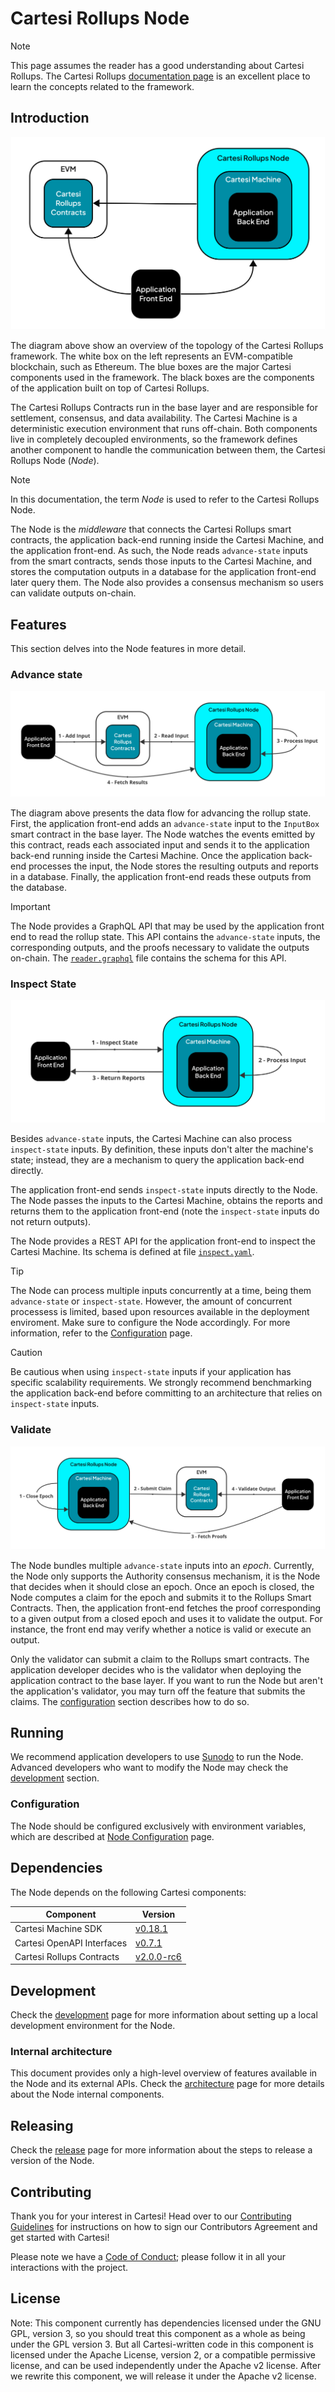 # Cartesi Rollups Node

> [!NOTE]
> This page assumes the reader has a good understanding about Cartesi Rollups.
> The Cartesi Rollups [documentation page][rollups-docs] is an excellent place to learn the concepts related to the framework.

[rollups-docs]: https://docs.cartesi.io/cartesi-rollups/overview/

## Introduction

![Overview](docs/images/overview.svg "Cartesi Rollups Framework Topology")

The diagram above show an overview of the topology of the Cartesi Rollups framework.
The white box on the left represents an EVM-compatible blockchain, such as Ethereum.
The blue boxes are the major Cartesi components used in the framework.
The black boxes are the components of the application built on top of Cartesi Rollups.

The Cartesi Rollups Contracts run in the base layer and are responsible for settlement, consensus, and data availability.
The Cartesi Machine is a deterministic execution environment that runs off-chain.
Both components live in completely decoupled environments, so the framework defines another component to handle the communication between them, the Cartesi Rollups Node (_Node_).

> [!NOTE]
> In this documentation, the term _Node_ is used to refer to the Cartesi Rollups Node.

The Node is the _middleware_ that connects the Cartesi Rollups smart contracts, the application back-end running inside the Cartesi Machine, and the application front-end.
As such, the Node reads `advance-state` inputs from the smart contracts, sends those inputs to the Cartesi Machine, and stores the computation outputs in a database for the application front-end later query them.
The Node also provides a consensus mechanism so users can validate outputs on-chain.

## Features

This section delves into the Node features in more detail.

### Advance state

![Advance State](docs/images/advance.svg "Data flow for `advance-state` inputs")

The diagram above presents the data flow for advancing the rollup state.
First, the application front-end adds an `advance-state` input to the `InputBox` smart contract in the base layer.
The Node watches the events emitted by this contract, reads each associated input and sends it to the application back-end running inside the Cartesi Machine.
Once the application back-end processes the input, the Node stores the resulting outputs and reports in a database.
Finally, the application front-end reads these outputs from the database.

> [!IMPORTANT]
> The Node provides a GraphQL API that may be used by the application front end to read the rollup state.
> This API contains the `advance-state` inputs, the corresponding outputs, and the proofs necessary to validate the outputs on-chain.
> The [`reader.graphql`](api/graphql/reader.graphql) file contains the schema for this API.

### Inspect State

![Inspect State](docs/images/inspect.svg "Data flow for `ispect-state` inputs")

Besides `advance-state` inputs, the Cartesi Machine can also process `inspect-state` inputs.
By definition, these inputs don't alter the machine's state; instead, they are a mechanism to query the application back-end directly.

The application front-end sends `inspect-state` inputs directly to the Node.
The Node passes the inputs to the Cartesi Machine, obtains the reports and returns them to the application front-end (note the `inspect-state` inputs do not return outputs).

The Node provides a REST API for the application front-end to inspect the Cartesi Machine.
Its schema is defined at file [`inspect.yaml`](api/openapi/inspect.yaml).

> [!TIP]
> The Node can process multiple inputs concurrently at a time, being them `advance-state` or `inspect-state`.
> However, the amount of concurrent processess is limited, based upon resources available in the deployment enviroment.
> Make sure to configure the Node accordingly. For more information, refer to the [Configuration](./docs/config.md) page.

> [!CAUTION]
> Be cautious when using `inspect-state` inputs if your application has specific scalability requirements.
> We strongly recommend benchmarking the application back-end before committing to an architecture that relies on `inspect-state` inputs.

### Validate

![Validate](docs/images/validate.svg "Input validation data flow")

The Node bundles multiple `advance-state` inputs into an _epoch_.
Currently, the Node only supports the Authority consensus mechanism, it is the Node that decides when it should close an epoch.
Once an epoch is closed, the Node computes a claim for the epoch and submits it to the Rollups Smart Contracts.
Then, the application front-end fetches the proof corresponding to a given output from a closed epoch and uses it to validate the output.
For instance, the front end may verify whether a notice is valid or execute an output.

Only the validator can submit a claim to the Rollups smart contracts.
The application developer decides who is the validator when deploying the application contract to the base layer.
If you want to run the Node but aren't the application's validator, you may turn off the feature that submits the claims.
The [configuration](#configuration) section describes how to do so.

## Running

We recommend application developers to use [Sunodo][sunodo-docs] to run the Node.
Advanced developers who want to modify the Node may check the [development](#development) section.

[sunodo-docs]: https://docs.sunodo.io/

### Configuration

The Node should be configured exclusively with environment variables, which are described at [Node Configuration](docs/config.md) page.

## Dependencies

The Node depends on the following Cartesi components:

| Component | Version |
|---|---|
| Cartesi Machine SDK | [v0.18.1](https://github.com/cartesi/machine-emulator-sdk/releases/tag/v0.17.1) |
| Cartesi OpenAPI Interfaces | [v0.7.1](https://github.com/cartesi/openapi-interfaces/releases/tag/v0.7.1) |
| Cartesi Rollups Contracts | [v2.0.0-rc6](https://github.com/cartesi/rollups-contracts/releases/tag/v2.0.0-rc6) |

## Development

Check the [development](docs/development.md) page for more information about setting up a local development environment for the Node.

### Internal architecture

This document provides only a high-level overview of features available in the Node and its external APIs.
Check the [architecture](docs/architecture.md) page for more details about the Node internal components.

## Releasing

Check the [release](docs/release.md) page for more information about the steps to release a version of the Node.

## Contributing

Thank you for your interest in Cartesi!
Head over to our [Contributing Guidelines](docs/contributing.md) for instructions on how to sign our Contributors Agreement and get started with Cartesi!

Please note we have a [Code of Conduct](docs/code_of_conduct.md); please follow it in all your interactions with the project.

## License

Note: This component currently has dependencies licensed under the GNU GPL, version 3, so you should treat this component as a whole as being under the GPL version 3.
But all Cartesi-written code in this component is licensed under the Apache License, version 2, or a compatible permissive license, and can be used independently under the Apache v2 license.
After we rewrite this component, we will release it under the Apache v2 license.
